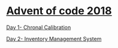 # [Advent of code 2018](https://adventofcode.com/2018)

[Day 1- Chronal Calibration](https://github.com/savybrandt/advent_of_code_2018/blob/master/chronalCalibration.js)

[Day 2- Inventory Management System](https://github.com/savybrandt/advent_of_code_2018/blob/master/inventoryManagementSystem.js)
